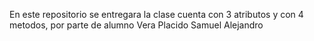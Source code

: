 En este repositorio se entregara la clase cuenta con 3 atributos y con 4 metodos, por parte de alumno Vera Placido Samuel Alejandro
